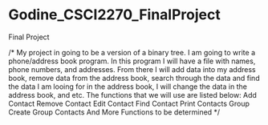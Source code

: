 # Godine_CSCI2270_FinalProject
Final Project

/* 
My project in going to be a version of a binary tree. I am going to write a phone/address book program. In this program I will have a file with names, phone numbers, and addresses. From there I will add data into my address book, remove data from the address book, search through the data and find the data I am looing for in the address book, I will change the data in the address book, and etc. 
The functions that we will use are listed below:
Add Contact
Remove Contact
Edit Contact
Find Contact
Print Contacts
Group Create
Group Contacts
And More Functions to be determined
*/
